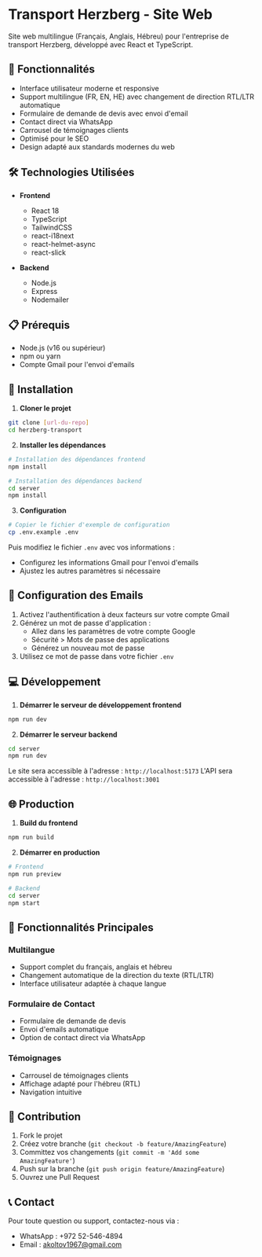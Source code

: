# Transport Herzberg - Site Web

Site web multilingue (Français, Anglais, Hébreu) pour l'entreprise de transport Herzberg, développé avec React et TypeScript.

## 🌟 Fonctionnalités

- Interface utilisateur moderne et responsive
- Support multilingue (FR, EN, HE) avec changement de direction RTL/LTR automatique
- Formulaire de demande de devis avec envoi d'email
- Contact direct via WhatsApp
- Carrousel de témoignages clients
- Optimisé pour le SEO
- Design adapté aux standards modernes du web

## 🛠 Technologies Utilisées

- **Frontend**
  - React 18
  - TypeScript
  - TailwindCSS
  - react-i18next
  - react-helmet-async
  - react-slick

- **Backend**
  - Node.js
  - Express
  - Nodemailer

## 📋 Prérequis

- Node.js (v16 ou supérieur)
- npm ou yarn
- Compte Gmail pour l'envoi d'emails

## 🚀 Installation

1. **Cloner le projet**
```bash
git clone [url-du-repo]
cd herzberg-transport
```

2. **Installer les dépendances**
```bash
# Installation des dépendances frontend
npm install

# Installation des dépendances backend
cd server
npm install
```

3. **Configuration**
```bash
# Copier le fichier d'exemple de configuration
cp .env.example .env
```
Puis modifiez le fichier `.env` avec vos informations :
- Configurez les informations Gmail pour l'envoi d'emails
- Ajustez les autres paramètres si nécessaire

## 🔧 Configuration des Emails

1. Activez l'authentification à deux facteurs sur votre compte Gmail
2. Générez un mot de passe d'application :
   - Allez dans les paramètres de votre compte Google
   - Sécurité > Mots de passe des applications
   - Générez un nouveau mot de passe
3. Utilisez ce mot de passe dans votre fichier `.env`

## 💻 Développement

1. **Démarrer le serveur de développement frontend**
```bash
npm run dev
```

2. **Démarrer le serveur backend**
```bash
cd server
npm run dev
```

Le site sera accessible à l'adresse : `http://localhost:5173`
L'API sera accessible à l'adresse : `http://localhost:3001`

## 🌐 Production

1. **Build du frontend**
```bash
npm run build
```

2. **Démarrer en production**
```bash
# Frontend
npm run preview

# Backend
cd server
npm start
```

## 📱 Fonctionnalités Principales

### Multilangue
- Support complet du français, anglais et hébreu
- Changement automatique de la direction du texte (RTL/LTR)
- Interface utilisateur adaptée à chaque langue

### Formulaire de Contact
- Formulaire de demande de devis
- Envoi d'emails automatique
- Option de contact direct via WhatsApp

### Témoignages
- Carrousel de témoignages clients
- Affichage adapté pour l'hébreu (RTL)
- Navigation intuitive

## 🤝 Contribution

1. Fork le projet
2. Créez votre branche (`git checkout -b feature/AmazingFeature`)
3. Committez vos changements (`git commit -m 'Add some AmazingFeature'`)
4. Push sur la branche (`git push origin feature/AmazingFeature`)
5. Ouvrez une Pull Request


## 📞 Contact

Pour toute question ou support, contactez-nous via :
- WhatsApp : +972 52-546-4894
- Email : [akoltov1967@gmail.com](mailto:akoltov1967@gmail.com)
